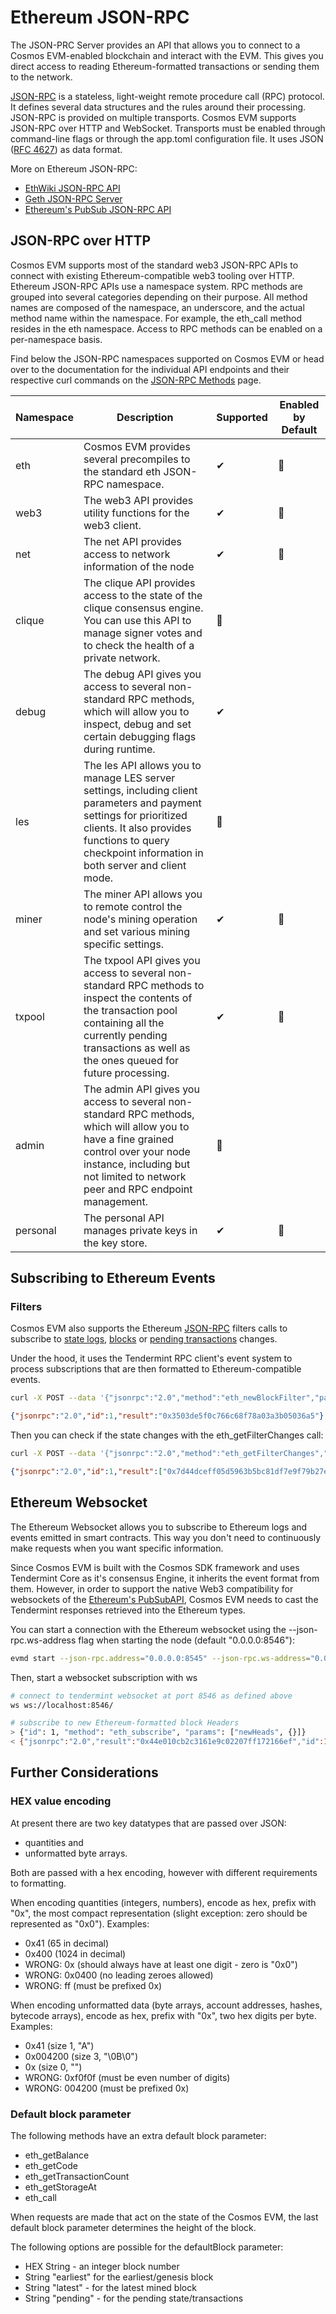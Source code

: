 # Ethereum JSON-RPC

The JSON-PRC Server provides an API that allows you to connect to a Cosmos EVM-enabled blockchain and interact with the EVM. This gives you direct access to reading Ethereum-formatted transactions or sending them to the network.

[JSON-RPC](https://www.jsonrpc.org/specification) is a stateless, light-weight remote procedure call (RPC) protocol. It defines several data structures and the rules around their processing. JSON-RPC is provided on multiple transports. Cosmos EVM supports JSON-RPC over HTTP and WebSocket. Transports must be enabled through command-line flags or through the app.toml configuration file. It uses JSON ([RFC 4627](https://www.ietf.org/rfc/rfc4627.txt)) as data format.

More on Ethereum JSON-RPC:

- [EthWiki JSON-RPC API](https://ethereum.org/en/)
- [Geth JSON-RPC Server](https://geth.ethereum.org/docs/interacting-with-geth/rpc)
- [Ethereum's PubSub JSON-RPC API](https://geth.ethereum.org/docs/interacting-with-geth/rpc/pubsub)

## JSON-RPC over HTTP

Cosmos EVM supports most of the standard web3 JSON-RPC APIs to connect with existing Ethereum-compatible web3 tooling over HTTP. Ethereum JSON-RPC APIs use a namespace system. RPC methods are grouped into several categories depending on their purpose. All method names are composed of the namespace, an underscore, and the actual method name within the namespace. For example, the eth_call method resides in the eth namespace. Access to RPC methods can be enabled on a per-namespace basis.

Find below the JSON-RPC namespaces supported on Cosmos EVM or head over to the documentation for the individual API endpoints and their respective curl commands on the [JSON-RPC Methods](/docs/evm/api/methods) page.

| Namespace | Description | Supported | Enabled by Default |
|-----------|-------------|-----------|-------------------|
| eth | Cosmos EVM provides several precompiles to the standard eth JSON-RPC namespace. | ✔ | 🚫 |
| web3 | The web3 API provides utility functions for the web3 client. | ✔ | 🚫 |
| net | The net API provides access to network information of the node | ✔ | 🚫 |
| clique | The clique API provides access to the state of the clique consensus engine. You can use this API to manage signer votes and to check the health of a private network. | 🚫 | |
| debug | The debug API gives you access to several non-standard RPC methods, which will allow you to inspect, debug and set certain debugging flags during runtime. | ✔ | |
| les | The les API allows you to manage LES server settings, including client parameters and payment settings for prioritized clients. It also provides functions to query checkpoint information in both server and client mode. | 🚫 | |
| miner | The miner API allows you to remote control the node's mining operation and set various mining specific settings. | ✔ | 🚫 |
| txpool | The txpool API gives you access to several non-standard RPC methods to inspect the contents of the transaction pool containing all the currently pending transactions as well as the ones queued for future processing. | ✔ | 🚫 |
| admin | The admin API gives you access to several non-standard RPC methods, which will allow you to have a fine grained control over your node instance, including but not limited to network peer and RPC endpoint management. | 🚫 | |
| personal | The personal API manages private keys in the key store. | ✔ | 🚫 |

## Subscribing to Ethereum Events

### Filters

Cosmos EVM also supports the Ethereum [JSON-RPC](/docs/evm/api/methods) filters calls to subscribe to [state logs](https://ethereum.org/en/#eth_newfilter), [blocks](https://ethereum.org/en/#eth_newblockfilter) or [pending transactions](https://ethereum.org/en/#eth_newpendingtransactionfilter) changes.

Under the hood, it uses the Tendermint RPC client's event system to process subscriptions that are then formatted to Ethereum-compatible events.

```bash
curl -X POST --data '{"jsonrpc":"2.0","method":"eth_newBlockFilter","params":[],"id":1}' -H "Content-Type: application/json" http://localhost:8545
```

```json
{"jsonrpc":"2.0","id":1,"result":"0x3503de5f0c766c68f78a03a3b05036a5"}
```

Then you can check if the state changes with the eth_getFilterChanges call:

```bash
curl -X POST --data '{"jsonrpc":"2.0","method":"eth_getFilterChanges","params":["0x3503de5f0c766c68f78a03a3b05036a5"],"id":1}' -H "Content-Type: application/json" http://localhost:8545
```

```json
{"jsonrpc":"2.0","id":1,"result":["0x7d44dceff05d5963b5bc81df7e9f79b27e777b0a03a6feca09f3447b99c6fa71","0x3961e4050c27ce0145d375255b3cb829a5b4e795ac475c05a219b3733723d376","0xd7a497f95167d63e6feca70f344d9f6e843d097b62729b8f43bdcd5febf142ab","0x55d80a4ba6ef54f2a8c0b99589d017b810ed13a1fda6a111e1b87725bc8ceb0e","0x9e8b92c17280dd05f2562af6eea3285181c562ebf41fc758527d4c30364bcbc4","0x7353a4b9d6b35c9eafeccaf9722dd293c46ae2ffd4093b2367165c3620a0c7c9","0x026d91bda61c8789c59632c349b38fd7e7557e6b598b94879654a644cfa75f30","0x73e3245d4ddc3bba48fa67633f9993c6e11728a36401fa1206437f8be94ef1d3"]}
```

## Ethereum Websocket

The Ethereum Websocket allows you to subscribe to Ethereum logs and events emitted in smart contracts. This way you don't need to continuously make requests when you want specific information.

Since Cosmos EVM is built with the Cosmos SDK framework and uses Tendermint Core as it's consensus Engine, it inherits the event format from them. However, in order to support the native Web3 compatibility for websockets of the [Ethereum's PubSubAPI](https://geth.ethereum.org/docs/interacting-with-geth/rpc/pubsub), Cosmos EVM needs to cast the Tendermint responses retrieved into the Ethereum types.

You can start a connection with the Ethereum websocket using the --json-rpc.ws-address flag when starting the node (default "0.0.0.0:8546"):

```bash
evmd start --json-rpc.address="0.0.0.0:8545" --json-rpc.ws-address="0.0.0.0:8546" --json-rpc.api="eth,web3,net,txpool,debug" --json-rpc.enable
```

Then, start a websocket subscription with ws

```bash
# connect to tendermint websocket at port 8546 as defined above
ws ws://localhost:8546/

# subscribe to new Ethereum-formatted block Headers
> {"id": 1, "method": "eth_subscribe", "params": ["newHeads", {}]}
< {"jsonrpc":"2.0","result":"0x44e010cb2c3161e9c02207ff172166ef","id":1}
```

## Further Considerations

### HEX value encoding

At present there are two key datatypes that are passed over JSON:

- quantities and
- unformatted byte arrays.

Both are passed with a hex encoding, however with different requirements to formatting.

When encoding quantities (integers, numbers), encode as hex, prefix with "0x", the most compact representation (slight exception: zero should be represented as "0x0"). Examples:

- 0x41 (65 in decimal)
- 0x400 (1024 in decimal)
- WRONG: 0x (should always have at least one digit - zero is "0x0")
- WRONG: 0x0400 (no leading zeroes allowed)
- WRONG: ff (must be prefixed 0x)

When encoding unformatted data (byte arrays, account addresses, hashes, bytecode arrays), encode as hex, prefix with "0x", two hex digits per byte. Examples:

- 0x41 (size 1, "A")
- 0x004200 (size 3, "\0B\0")
- 0x (size 0, "")
- WRONG: 0xf0f0f (must be even number of digits)
- WRONG: 004200 (must be prefixed 0x)

### Default block parameter

The following methods have an extra default block parameter:

- eth_getBalance
- eth_getCode
- eth_getTransactionCount
- eth_getStorageAt
- eth_call

When requests are made that act on the state of the Cosmos EVM, the last default block parameter determines the height of the block.

The following options are possible for the defaultBlock parameter:

- HEX String - an integer block number
- String "earliest" for the earliest/genesis block
- String "latest" - for the latest mined block
- String "pending" - for the pending state/transactions
